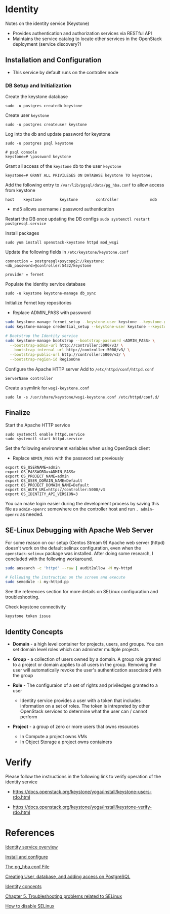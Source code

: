 # Identity

Notes on the identity service (Keystone)

- Provides authentication and authorization services via RESTful API
- Maintains the service catalog to locate other services in the OpenStack deployment (service discovery?)

## Installation and Configuration
- This service by default runs on the controller node

### DB Setup and Initialization
Create the keystone database
```
sudo -u postgres createdb keystone
```

Create user `keystone`

```
sudo -u postgres createuser keystone
```

Log into the db and update password for keystone
```
sudo -u postgres psql keystone

# psql console
keystone=# \password keystone
```

Grant all access of the `keystone` db to the user `keystone`
```
keystone=# GRANT ALL PRIVILEGES ON DATABASE keystone TO keystone;
```

Add the following entry to `/var/lib/pgsql/data/pg_hba.conf` to allow access from keystone
```
host    keystone        keystone        controller              md5
```

- md5 allows username / password authentication

Restart the DB once updating the DB configs `sudo systemctl restart postgresql.service`

Install packages
```
sudo yum install openstack-keystone httpd mod_wsgi
```

Update the following fields in `/etc/keystone/keystone.conf`
```
connection = postgresql+psycopg2://keystone:<db_password>@controller:5432/keystone

provider = fernet
```

Populate the identity service database
```
sudo -u keystone keystone-manage db_sync
```
Initialize Fernet key repositories
- Replace ADMIN_PASS with password
```bash
sudo keystone-manage fernet_setup --keystone-user keystone --keystone-group keystone
sudo keystone-manage credential_setup --keystone-user keystone --keystone-group keystone

# Bootstrap the Identity service
sudo keystone-manage bootstrap --bootstrap-password <ADMIN_PASS> \
  --bootstrap-admin-url http://controller:5000/v3/ \
  --bootstrap-internal-url http://controller:5000/v3/ \
  --bootstrap-public-url http://controller:5000/v3/ \
  --bootstrap-region-id RegionOne
```

Configure the Apache HTTP server
Add to `/etc/httpd/conf/httpd.conf`
```
ServerName controller
```

Create a symlink for `wsgi-keystone.conf`
```
sudo ln -s /usr/share/keystone/wsgi-keystone.conf /etc/httpd/conf.d/
```

## Finalize
Start the Apache HTTP service
```
sudo systemctl enable httpd.service
sudo systemctl start httpd.service
```

Set the following environment variables when using OpenStack client
- Replace `ADMIN_PASS` with the password set previously
```
export OS_USERNAME=admin
export OS_PASSWORD=<ADMIN_PASS>
export OS_PROJECT_NAME=admin
export OS_USER_DOMAIN_NAME=Default
export OS_PROJECT_DOMAIN_NAME=Default
export OS_AUTH_URL=http://controller:5000/v3
export OS_IDENTITY_API_VERSION=3
```

You can make login easier during the development process by saving this file as `admin-openrc` somewhere
on the controller host and run `. admin-openrc` as needed.

## SE-Linux Debugging with Apache Web Server

For some reason on our setup (Centos Stream 9) Apache web server (httpd) doesn't work on the default selinux configuration, even when the `openstack-selinux` package was installed. After doing some research, I concluded with the following workaround.

```bash
sudo ausearch -c 'httpd' --raw | audit2allow -M my-httpd

# Following the instruction on the screen and execute
sudo semodule -i my-httpd.pp
```

See the references section for more details on SELinux configuration and troubleshooting.

Check keystone connectivity
```
keystone token issue
```

## Identity Concepts
- **Domain** - a high level container for projects, users, and groups. You can set domain level roles which can adminster multiple projects

- **Group** - a collection of users owned by a domain. A group role granted to a project or domain applies to all users in the group. Removing the user will automatically revoke the user's authentication associated with the group

- **Role** - The configuraion of a set of rights and priviledges granted to a user
    - Identity service provides a user with a token that includes information on a set of roles. The token is intrepreted by other OpenStack services to determine what the user can / cannot perform

- **Project** - a group of zero or more users that owns resources
    - In Compute a project owns VMs
    - In Object Storage a project owns containers

# Verify
Please follow the instructions in the following link to verify operation of the identity service
- https://docs.openstack.org/keystone/yoga/install/keystone-users-rdo.html

- https://docs.openstack.org/keystone/yoga/install/keystone-verify-rdo.html

# References
[Identity service overview](https://docs.openstack.org/keystone/yoga/install/get-started-obs.html)

[Install and configure](https://docs.openstack.org/keystone/yoga/install/keystone-install-rdo.html)

[The pg_hba.conf File](https://www.postgresql.org/docs/current/auth-pg-hba-conf.html)

[Creating User, database, and adding access on PostgreSQL](https://medium.com/coding-blocks/creating-user-database-and-adding-access-on-postgresql-8bfcd2f4a91e)

[Identity concepts](https://docs.openstack.org/keystone/zed/admin/identity-concepts.html)

[Chapter 5. Troubleshooting problems related to SELinux](https://access.redhat.com/documentation/en-us/red_hat_enterprise_linux/8/html/using_selinux/troubleshooting-problems-related-to-selinux_using-selinux)

[How to disable SELinux](https://linuxconfig.org/how-to-disable-selinux-on-linux)
